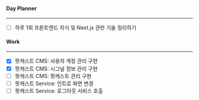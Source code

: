
#### Day Planner
---
- [ ] 하루 1회 프론트엔드 지식 및 Next.js 관련 기술 정리하기


#### Work
---
- [x] 팟캐스트 CMS: 사용자 계정 관리 구현
- [x] 팟캐스트 CMS: 시그널 정보 관리 구현
- [ ] 팟캐스트 CMS: 팟캐스트 관리 구현
- [ ] 팟캐스트 Service: 인트로 화면 변경
- [ ] 팟캐스트 Service: 로그아웃 서비스 호출
